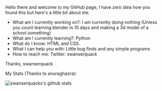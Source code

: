 Hello there and welcome to my GitHub page, I have zero idea how you found this but here's a little bit about me.

- What am I currently working on?: I am currently doing nothing (Unless you count learning blender in 10 days and making a 3d model of a school something)
- What am I currently learning?: Python
- What do I know: HTML and CSS.
- What I can help you with: Little bug finds and any simple programs
- How to reach me: 
Twitter: swanserquack

Thanks,
swanserquack

My Stats (Thanks to anuraghazra):

![swanserquacks's github stats](https://github-readme-stats.vercel.app/api?username=swanserquack)
